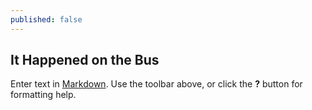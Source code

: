 ```yaml
---
published: false
---
```

## It Happened on the Bus

Enter text in [Markdown](http://daringfireball.net/projects/markdown/). Use the toolbar above, or click the **?** button for formatting help.
